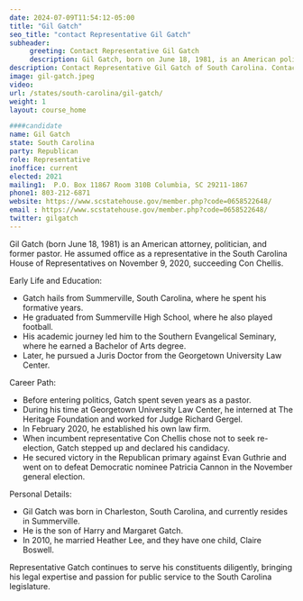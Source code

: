 ```yaml
---
date: 2024-07-09T11:54:12-05:00
title: "Gil Gatch"
seo_title: "contact Representative Gil Gatch"
subheader:
     greeting: Contact Representative Gil Gatch
     description: Gil Gatch, born on June 18, 1981, is an American politician affiliated with the Republican Party. He assumed office as a member of the South Carolina House of Representatives, representing District 94, on November 9, 2020.
description: Contact Representative Gil Gatch of South Carolina. Contact information for Gil Gatch includes email address, phone number, and mailing address.
image: gil-gatch.jpeg
video:
url: /states/south-carolina/gil-gatch/
weight: 1
layout: course_home

####candidate
name: Gil Gatch
state: South Carolina
party: Republican
role: Representative
inoffice: current
elected: 2021
mailing1:  P.O. Box 11867 Room 310B Columbia, SC 29211-1867
phone1: 803-212-6871
website: https://www.scstatehouse.gov/member.php?code=0658522648/
email : https://www.scstatehouse.gov/member.php?code=0658522648/
twitter: gilgatch
---
```

Gil Gatch (born June 18, 1981) is an American attorney, politician, and former pastor. He assumed office as a representative in the South Carolina House of Representatives on November 9, 2020, succeeding Con Chellis.

Early Life and Education:
- Gatch hails from Summerville, South Carolina, where he spent his formative years.
- He graduated from Summerville High School, where he also played football.
- His academic journey led him to the Southern Evangelical Seminary, where he earned a Bachelor of Arts degree.
- Later, he pursued a Juris Doctor from the Georgetown University Law Center.

Career Path:
- Before entering politics, Gatch spent seven years as a pastor.
- During his time at Georgetown University Law Center, he interned at The Heritage Foundation and worked for Judge Richard Gergel.
- In February 2020, he established his own law firm.
- When incumbent representative Con Chellis chose not to seek re-election, Gatch stepped up and declared his candidacy.
- He secured victory in the Republican primary against Evan Guthrie and went on to defeat Democratic nominee Patricia Cannon in the November general election.

Personal Details:
- Gil Gatch was born in Charleston, South Carolina, and currently resides in Summerville.
- He is the son of Harry and Margaret Gatch.
- In 2010, he married Heather Lee, and they have one child, Claire Boswell.

Representative Gatch continues to serve his constituents diligently, bringing his legal expertise and passion for public service to the South Carolina legislature.
